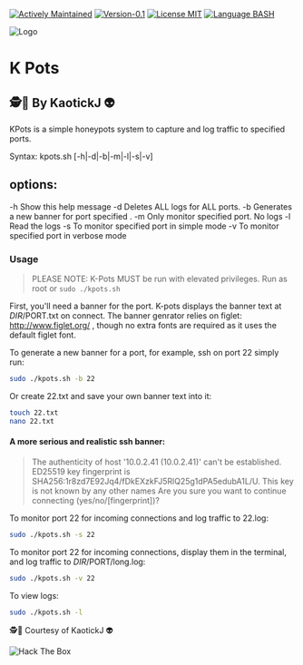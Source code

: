 [![Actively Maintained](https://img.shields.io/badge/Maintenance%20Level-Actively%20Maintained-green.svg)](https://gist.github.com/cheerfulstoic/d107229326a01ff0f333a1d3476e068d) [![Version-0.1](https://img.shields.io/badge/Version-0.1-green)](https://img.shields.io/badge/Version-0.1-green) [![License MIT](https://img.shields.io/badge/License-MIT-blue)](https://github.com/kaotickj/K-Pots/blob/main/LICENSE) [![Language BASH](https://img.shields.io/badge/Language-BASH-red)](https://www.gnu.org/software/bash/)

![Logo](https://kdgwebsolutions.com/assets/img/pots.png)
# K Pots
## 🕵🔎 By KaotickJ 👽 

 KPots is a simple honeypots system to capture and log traffic to specified ports.

 Syntax: kpots.sh [-h|-d|-b|-m|-l|-s|-v] <PORT>

   options:
   -------------------------------------------
   -h Show this help message
   -d <PORT> Deletes ALL logs for ALL ports.
   -b <PORT> Generates a new banner for port specified .
   -m <PORT> Only monitor specified port. No logs
   -l <PORT> Read the logs
   -s <PORT> To monitor specified port in simple mode
   -v <PORT> To monitor specified port in verbose mode
### Usage
>  PLEASE NOTE:  K-Pots MUST be run with elevated privileges. Run as root or `sudo ./kpots.sh `

First, you'll need a banner for the port.  K-pots displays the banner text at $DIR/$PORT.txt on connect. The banner genrator relies on figlet: http://www.figlet.org/ , though no extra fonts are required as it uses the default figlet font.

To generate a new banner for a port, for example, ssh on port 22  simply run:
```sh
sudo ./kpots.sh -b 22
```
Or create 22.txt and save your own banner text into it:
```sh
touch 22.txt
nano 22.txt
```
#### A more serious and realistic ssh banner:
>The authenticity of host '10.0.2.41 (10.0.2.41)' can't be established.
ED25519 key fingerprint is SHA256:1r8zd7E92Jq4/fDkEXzkFJ5RlQ25g1dPA5edubA1L/U.
This key is not known by any other names
Are you sure you want to continue connecting (yes/no/[fingerprint])?

To monitor port 22 for incoming connections and log traffic to 22.log:
```sh
sudo ./kpots.sh -s 22
```
To monitor port 22 for incoming connections, display them in the terminal, and log traffic to $DIR/$PORT/long.log:
```sh
sudo ./kpots.sh -v 22
```
To view logs:
```sh
sudo ./kpots.sh -l
```
 
🕵🔎 Courtesy of KaotickJ 👽

![Hack The Box](http://www.hackthebox.eu/badge/image/476578)
